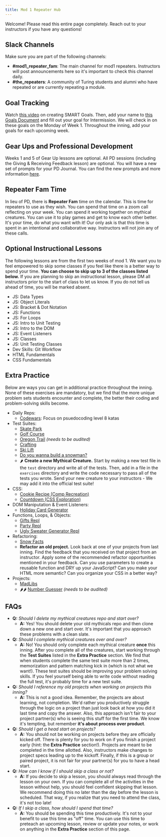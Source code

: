 ```yaml
---
title: Mod 1 Repeater Hub
---
```


Welcome! Please read this entire page completely. Reach out to your instructors if you have any questions!

## Slack Channels
Make sure you are part of the following channels:
* **#mod1_repeater_fam**: The main channel for mod1 repeaters. Instructors will post announcements here so it's important to check this channel daily.
* **#the_repeaters**: A community of Turing students and alumni who have repeated or are currently repeating a module.

## Goal Tracking
Watch [this video](https://www.youtube.com/watch?t=16&v=U4IU-y9-J8Q&feature=youtu.be) on creating SMART Goals. Then, add your name to [this Goals Document](https://docs.google.com/spreadsheets/d/14CnFCMSFyadbPoMP_ii0NnxQRoZnXKDT2JP-n56yZq8/edit?usp=sharing) and fill out your goal for Intermission. We will check in on these goals on the Monday of Week 1. Throughout the inning, add your goals for each upcoming week.

## Gear Ups and Professional Development
Weeks 1 and 5 of Gear Up lessons are optional. All PD sessions (including the Giving & Receiving Feedback lesson) are optional. You will have a new set of prompts for your PD Journal. You can find the new prompts and more information [here](https://careerdev.turing.io/module_one/m1_PD_repeat_plan).

## Repeater Fam Time
In lieu of PD, there is **Repeater Fam** time on the calendar. This is time for repeaters to use as they wish. You can spend that time on a zoom call reflecting on your week. You can spend it working together on mythical creatures. You can use it to play games and get to know each other better. It's your time, do what you want with it! Our only ask is that this time is spent in an intentional and collaborative way. Instructors will not join any of these calls.

## Optional Instructional Lessons
The following lessons are from the first two weeks of mod 1. We want you to feel empowered to skip some classes if you feel like there is a better way to spend your time. **You can choose to skip up to 3 of the classes listed below.** If you are planning to skip an instructional lesson, please DM all instructors prior to the start of class to let us know. If you do not tell us ahead of time, you will be marked absent.
* JS: Data Types
* JS: Object Literals
* JS: Bracket & Dot Notation
* JS: Functions
* JS: For Loops
* JS: Intro to Unit Testing
* JS: Intro to the DOM
* JS: Event Listeners
* JS: Classes
* JS: Unit Testing Classes
* Dev Skills: Git Workflow
* HTML Fundamentals
* CSS Fundamentals

## Extra Practice
Below are ways you can get in additional practice throughout the inning. None of these exercises are mandatory, but we find that the more unique problem sets students encounter and complete, the better their coding and problem-solving skills become.
* Daily Reps:
  * [Codewars](https://www.codewars.com/): Focus on psuedocoding level 8 katas
* Test Suites:  
  * [Skate Park](https://github.com/turingschool-examples/skatepark)
  * [Golf Course](https://github.com/turingschool-examples/golf-course)
  * [Oregon Trail](https://github.com/turingschool-examples/oregon-trail) *(needs to be audited)*
  * [Crafting](https://github.com/kaylaewood/crafting)
  * [Ski Lift](https://github.com/turingschool-examples/ski-lift)
  * [Do you wanna build a snowman?](https://github.com/turingschool-examples/do-you-wanna-build-a-snowman)
  * 🌶 **Create a new Mythical Creature.** Start by making a new test file in the `test` directory and write all of the tests. Then, add in a file in the `exercises` directory and write the code necessary to pass all of the tests you wrote. Send your new creature to your instructors - We may add it into the official test suite!
* CSS:
  * [Cookie Recipe (Comp Recreation)](https://github.com/turingschool-examples/cookie-comp)
  * [Countdown (CSS Exploration)](https://codepen.io/hannahhch/pen/mdEYqjX)
* DOM Maniputation & Event Listeners:
  * [Holiday Card Generator](https://codepen.io/hannahhch/pen/OJXGpxJ)
* Functions, Loops, & Objects:
  * [Gifts Repl](https://repl.it/@HannahHudson1/AdventDay1#index.js)
  * [Party Repl](https://repl.it/@HannahHudson1/Advent5#index.js)
  * [Ugly Sweater Generator Repl](https://repl.it/@HannahHudson1/Advent8)
* Refactoring:
  * [Snow Facts](https://codepen.io/hannahhch/pen/QWEPeKb)
  * **Refactor an old project.** Look back at one of your projects from last inning. Find the feedback that you received on that project from an instructor. Apply some of the recommended refactor opportunities mentioned in your feedback. Can you use parameters to create a reusable function and DRY up your JavaScript? Can you make your HTML more semantic? Can you organize your CSS in a better way?
* Projects:
  * [MadLibs](https://github.com/turingschool-examples/winter-mad-libs)
  * 🌶🌶 [Number Guesser](https://github.com/turingschool/front-end-curriculum/blob/0363dead1ccd862290d395241ec0f785891fc580/projects/archive/number-guesser-doubles-wk1.md) *(needs to be audited)*

## FAQs
* **Q:** *Should I delete my mythical creatures repo and start over?*
  * **A:** Yes! You should delete your old mythicals repo and then clone down a new one and start over. It's important that you approach these problems with a clean slate.
* **Q:** *Should I complete mythical creatures over and over?*
  * **A:** No! You should only complete each mythical creature **once** this inning. After you complete all of the creatures, start working through the **Test Suites** listed in the **Extra Practice** section. We find that when students complete the same test suite more than 2 times, memorization and pattern matching kick in (which is not what we want!). These test suites should be improving your problem solving skills. If you feel yourself being able to write code without reading the full test, it's probably time for a new test suite.
* **Q:** *Should I reference my old projects when working on projects this inning?*
  * **A:** This is not a good idea. Remember, the projects are about learning, not completion. We'd rather you productively struggle through the logic on a project than just look back at how you did it last time and copy the answer. Also, this approach isn't fair to your project partner(s) who is seeing this stuff for the first time. We know it's tempting, but remember **it's about process over product**.
* **Q:** *Should I get a head start on projects?*
  * **A:** You should not be working on projects before they are officially kicked off. There is plenty for you to work on if you finish a project early (hint: the **Extra Practice** section!). Projects are meant to be completed in the time allotted. Also, instructors make changes to project specs leading up to the kickoff. Finally, if this is a group or paired project, it is not fair for your partner(s) for you to have a head start.
* **Q:** *How can I know if I should skip a class or not?*
  * **A:** If you decide to skip a lesson, you should always read through the lesson on your own. If you can complete all of the activities in the lesson without help, you should feel confident skipping that lesson. We recommend doing this no later than the day before the lesson is scheduled. That way, if you realize that you need to attend the class, it's not too late!
* **Q:** *If I skip a class, how should I spend that time?*
  * **A:** You should be spending this time productively. It's not to your benefit to use this time as "off" time. You can use this time to preteach an upcoming lesson, review or update your notes, or work on anything in the **Extra Practice** section of this page.  

<!--
  TO DO:
  - change example goal in goal tracker
  - audit Extra Practice section
  - get feedback from FE Instructors
  - get feedback from repeaters (Connie, Ben, Sarah)
  John Adams and Jun
-->
